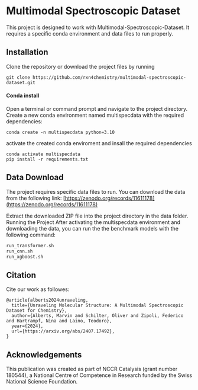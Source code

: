 # Multimodal Spectroscopic Dataset
This project is designed to work with  Multimodal-Spectroscopic-Dataset. It requires a specific conda environment and data files to run properly.

## Installation


Clone the repository or download the project files by running

```
git clone https://github.com/rxn4chemistry/multimodal-spectroscopic-dataset.git
```
#### Conda install 

Open a terminal or command prompt and navigate to the project directory.
Create a new conda environment named multispecdata with the required dependencies:
```
conda create -n multispecdata python=3.10
```
activate the created conda enviroment and insall the required dependencies

```
conda activate multispecdata
pip install -r requirements.txt
```

## Data Download
The project requires specific data files to run. You can download the data from the following link:
[https://zenodo.org/records/11611178](https://zenodo.org/records/11611178)

Extract the downloaded ZIP file into the project directory in the data folder.
Running the Project
After activating the multispecdata environment and downloading the data, you can run the the benchmark models with the following command:

```bash
run_transformer.sh
run_cnn.sh
run_xgboost.sh
```

## Citation
Cite our work as followes:
```
@article{alberts2024unraveling,
  title={Unraveling Molecular Structure: A Multimodal Spectroscopic Dataset for Chemistry},
  author={Alberts, Marvin and Schilter, Oliver and Zipoli, Federico and Hartrampf, Nina and Laino, Teodoro},
  year={2024},
  url={https://arxiv.org/abs/2407.17492}, 
}
```

## Acknowledgements
This publication was created as part of NCCR Catalysis (grant number 180544), a National Centre of Competence in Research funded by the Swiss National Science Foundation.
